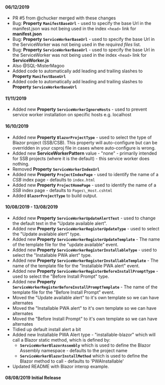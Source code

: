 #### 06/12/2019

- PR #5 from @chucker merged with these changes
- Bug: **Property** **`ManifestBaseUrl`** - used to specify the base Url in the manifest.json was not being used in the index `<head>` link for **manifest.json**
- Bug: **Property** **`ServiceWorkerBaseUrl`** - used to specify the base Url in the ServiceWorker was not being used in the _required files_ list.
- Bug: **Property** **`ServiceWorkerBaseUrl`** - used to specify the base Url in the ServiceWorker was not being used in the index `<head>` link for **ServiceWorker.js**
- Also @SQL-MisterMagoo 
- Added code to automatically add leading and trailing slashes to **Property** **`ManifestBaseUrl`** 
- Added code to automatically add leading and trailing slashes to **Property** **`ServiceWorkerBaseUrl`** 
 
#### 11/11/2019

- Added new **Property** **`ServiceWorkerIgnoreHosts`** - used to prevent service worker installation on specific hosts e.g. localhost
 
#### 16/10/2019

- Added new **Property** **`BlazorProjectType`** - used to select the type of Blazor project (SSB/CSB). This property will auto-configure but can be overridden in your csproj file in cases where auto-configure is wrong.
- Added new **ServiceWorkerPattern** value - "none" - primarily intended for SSB projects (where it is the default) - this service worker does nothing.
- Removed **Property** **`ServiceWorkerIndexUrl`** 
- Added new **Property** **`ProjectIndexPage`** - used to identify the name of a _CSB_ index page - defaults to `index.html`
- Added new **Property** **`ProjectHomePage`** - used to identify the name of a _SSB_ index page - defaults to `Pages\_Host.cshtml`
- Added **`BlazorProjectType`** to build output.

#### 10/08/2019 - 13/08/2019

- Added new **Property** **`ServiceWorkerUpdateAlertText`** - used to change the default text in the "Update available alert".
- Added new **Property** **`ServiceWorkerRegisterUpdateType`** - used to select the "Update available alert" type.
- Added new **Property** **`ServiceWorkerRegisterUpdateTemplate`** - The name of the template file for the "update available" event.
- Added new **Property** **`ServiceWorkerRegisterInstallableType`** - used to select the "Installable PWA alert" type.
- Added new **Property** **`ServiceWorkerRegisterInstallableTemplate`** - The name of the template file for the "Installable PWA alert" event.
- Added new **Property** **`ServiceWorkerRegisterBeforeInstallPromptType`** - used to select the "Before Install Prompt" type.
- Added new **Property** **`ServiceWorkerRegisterBeforeInstallPromptTemplate`** - The name of the template file for the "Before Install Prompt" event.
- Moved the "Update available alert" to it's own template so we can have alternates
- Moved the "Installable PWA alert" to it's own template so we can have alternates
- Moved the "Before Install Prompt" to it's own template so we can have alternates
- Tidied up default install alert a bit
- Added new Installable PWA Alert type - "installable-blazor" which will call a Blazor static method, which is defined  by:
  - **`ServiceWorkerBlazorAssembly`** which is used to define the Blazor Assembly namespace - defaults to the project name
  - **`ServiceWorkerBlazorInstallMethod`** which is used to define the Blazor method to call - defaults to 'PWAInstallable'
- Updated README with Blazor interop example.

#### 08/08/2019 Initial Release